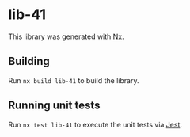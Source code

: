 # lib-41

This library was generated with [Nx](https://nx.dev).

## Building

Run `nx build lib-41` to build the library.

## Running unit tests

Run `nx test lib-41` to execute the unit tests via [Jest](https://jestjs.io).
